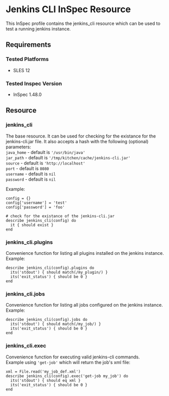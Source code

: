 # Jenkins CLI InSpec Resource

This InSpec profile contains the jenkins_cli resource which can be used to test a running jenkins instance.

## Requirements

### Tested Platforms
- SLES 12

### Tested Inspec Version
- InSpec 1.48.0


## Resource

### jenkins_cli
The base resource. It can be used for checking for the existance for the jenkins-cli.jar file. It also accepts a hash with the following (optional) parameters:  
`java_home` - default is `'/usr/bin/java'`  
`jar_path` - default is `'/tmp/kitchen/cache/jenkins-cli.jar'`  
`source` - default is `'http://localhost'`  
`port` -  default is `8080`  
`username` - default is `nil`  
`password` - default is `nil`

Example:
```
config = {}
config['username'] = 'test'
config['password'] = 'foo'

# check for the existance of the jenkins-cli.jar
describe jenkins_cli(config) do
  it { should exist }
end
```

### jenkins_cli.plugins
Convenience function for listing all plugins installed on the jenkins instance.  
Example:
```
describe jenkins_cli(config).plugins do
  its('stdout') { should match(/my_plugin/) }
  its('exit_status') { should be 0 }
end
```
### jenkins_cli.jobs
Convenience function for listing all jobs configured on the jenkins instance.  
Example:
```
describe jenkins_cli(config).jobs do
  its('stdout') { should match(/my_job/) }
  its('exit_status') { should be 0 }
end
```
### jenkins_cli.exec
Convenience function for executing valid jenkins-cli commands.  
Example using `'get-job'` which will return the job's xml file:
```
xml = File.read('my_job_def.xml')
describe jenkins_cli(config).exec('get-job my_job') do
  its('stdout') { should eq xml }
  its('exit_status') { should be 0 }
end
```
